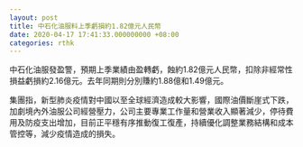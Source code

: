 ```yaml
---
layout: post
title: 中石化油服料上季虧損約1.82億元人民幣
date: 2020-04-17 17:41:33.000000000 +08:00
categories: rthk
---
```


中石化油服發盈警，預期上季業績由盈轉虧，蝕約1.82億元人民幣，扣除非經常性損益虧損約2.16億元。去年同期則分別賺約1.88億和1.49億元。

集團指，新型肺炎疫情對中國以至全球經濟造成較大影響，國際油價斷崖式下跌，加劇境內外油服公司經營壓力，公司主要專業工作量和營業收入顯著減少，停待費用及防疫支出增加，目前正平穩有序推動復工復產，持續優化調整業務結構和成本管控等，減少疫情造成的損失。
